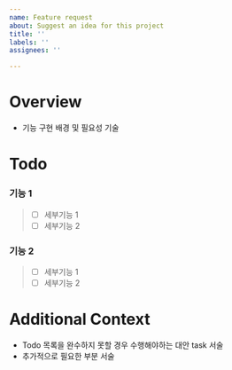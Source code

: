 ```yaml
---
name: Feature request
about: Suggest an idea for this project
title: ''
labels: ''
assignees: ''

---
```


# Overview
 - 기능 구현 배경 및 필요성 기술

# Todo
### 기능 1
> - [ ] 세부기능 1
> - [ ] 세부기능 2

### 기능 2
> - [ ] 세부기능 1
> - [ ] 세부기능 2

# Additional Context
- Todo 목록을 완수하지 못할 경우 수행해야하는 대안 task 서술
- 추가적으로 필요한 부분 서술